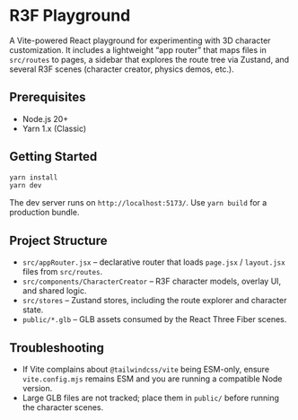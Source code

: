 # R3F Playground

A Vite-powered React playground for experimenting with 3D character customization. It includes a lightweight “app router” that maps files in `src/routes` to pages, a sidebar that explores the route tree via Zustand, and several R3F scenes (character creator, physics demos, etc.).

## Prerequisites

- Node.js 20+
- Yarn 1.x (Classic)

## Getting Started

```bash
yarn install
yarn dev
```

The dev server runs on `http://localhost:5173/`. Use `yarn build` for a production bundle.

## Project Structure

- `src/appRouter.jsx` – declarative router that loads `page.jsx` / `layout.jsx` files from `src/routes`.
- `src/components/CharacterCreator` – R3F character models, overlay UI, and shared logic.
- `src/stores` – Zustand stores, including the route explorer and character state.
- `public/*.glb` – GLB assets consumed by the React Three Fiber scenes.

## Troubleshooting

- If Vite complains about `@tailwindcss/vite` being ESM-only, ensure `vite.config.mjs` remains ESM and you are running a compatible Node version.
- Large GLB files are not tracked; place them in `public/` before running the character scenes.
